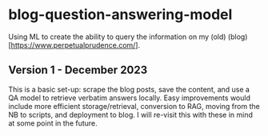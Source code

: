 # blog-question-answering-model
Using ML to create the ability to query the information on my (old) (blog)[https://www.perpetualprudence.com/].

## Version 1 - December 2023

This is a basic set-up: scrape the blog posts, save the content, and use a QA model to retrieve verbatim answers locally. Easy improvements would include more efficient storage/retrieval, conversion to RAG, moving from the NB to scripts, and deployment to blog. I will re-visit this with these in mind at some point in the future.
